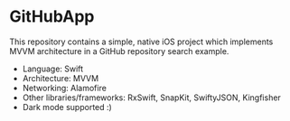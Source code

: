 # GitHubApp

This repository contains a simple, native iOS project which implements MVVM architecture in a GitHub repository search example.

* Language: Swift
* Architecture: MVVM
* Networking: Alamofire
* Other libraries/frameworks: RxSwift, SnapKit, SwiftyJSON, Kingfisher
* Dark mode supported :)


